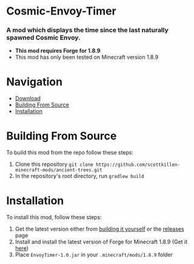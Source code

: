 # Cosmic-Envoy-Timer
### A mod which displays the time since the last naturally spawned Cosmic Envoy.
- **This mod requires Forge for 1.8.9**
- This mod has only been tested on Minecraft version 1.8.9

# Navigation

- [Download](https://github.com/TheLittleTrain-cosmic/Cosmic-Envoy-Timer/releases)
- [Building From Source](#building-from-source)
- [Installation](#installation)

# Building From Source
To build this mod from the repo follow these steps:
1. Clone this repository `git clone https://github.com/scottkillen-minecraft-mods/ancient-trees.git`
2. In the repository's root directory, run `gradlew build`

# Installation
To install this mod, follow these steps:
1. Get the latest version either from [building it yourself](https://github.com/TheLittleTrain-cosmic/Cosmic-Envoy-Timer/blob/master/README.md#building-from-source) or the [releases](https://github.com/TheLittleTrain-cosmic/Cosmic-Envoy-Timer/releases) page
2. Install and install the latest version of Forge for Minecraft 1.8.9 (Get it [here](https://files.minecraftforge.net/maven/net/minecraftforge/forge/index_1.8.9.html))
3. Place `EnvoyTimer-1.0.jar` in your `.minecraft/mods/1.8.9` folder

